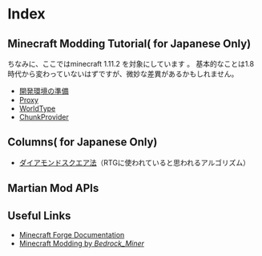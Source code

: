 
# Index

## Minecraft Modding Tutorial( for Japanese Only)
ちなみに、ここではminecraft 1.11.2 を対象にしています
。
基本的なことは1.8時代から変わっていないはずですが、微妙な差異があるかもしれません。

 - [開発環境の準備](./tutorials/environment.md)
 - [Proxy](./tutorials/proxy.md)
 - [WorldType](./tutorials/worldtype.md)
 - [ChunkProvider](./tutorials/chunkprovider.md)

## Columns( for Japanese Only)

 - [ダイアモンドスクエア法](./colums/diamond-square.md)（RTGに使われていると思われるアルゴリズム）

## Martian Mod APIs


## Useful Links
 - [Minecraft Forge Documentation](https://mcforge.readthedocs.io/en/latest/)
 - [Minecraft Modding by _Bedrock_Miner_](https://bedrockminer.jimdo.com/modding-tutorials/basic-modding-1-8/)

